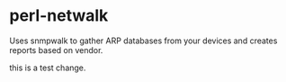 # perl-netwalk
Uses snmpwalk to gather ARP databases from your devices and creates reports based on vendor.

this is a test change.
